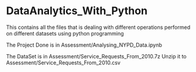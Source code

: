# DataAnalytics_With_Python

This contains all the files that is dealing with different operations performed on different datasets using python programming

The Project Done is in Assessment/Analysing_NYPD_Data.ipynb

The DataSet is in Assessment/Service_Requests_From_2010.7z
Unzip it to Assessment/Service_Requests_From_2010.csv

